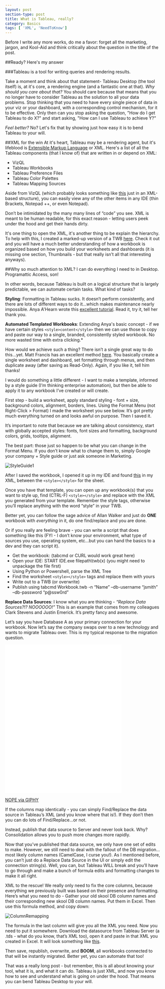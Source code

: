 ```yaml
---
layout: post
section-type: post
title: What is Tableau, really?
category: Basics
tags: [ 'XML', 'NeedToKnow']
---
```


Before I write any more works, do me a favor: forget all the marketing, jargon, and Kool-Aid and think critically about the question in the title of the post.

##Ready? Here's my answer

###Tableau is a tool for writing queries and rendering results.

Take a moment and think about that statement- Tableau Desktop (the tool itself) is, at it's core, a rendering engine (and a fantastic one at that). *Why should you care about that?* You should care because that means that you no longer have to consider Tableau as the solution to all your data problems. Stop thinking that you need to have every single piece of data in your viz or your dashboard, with a corresponding control mechanism, for it to be effective. Only then can you stop asking the question, "How do I get Tableau to do X?" and start asking, "How can I use Tableau to achieve Y?"

*Feel better?* No? Let's fix that by showing just how easy it is to bend Tableau to your will.

##XML for the win
At it's heart, Tableau may be a rendering agent, but it's lifeblood is [Extensible Markup Language](https://en.wikipedia.org/wiki/XML) or XML. Here's a list of all the Tableau components (that I know of) that are written in or depend on XML:
+ VizQL
+ Tableau Workbooks
+ Tableau Preference Files
+ Tableau Color Palettes
+ Tableau Mapping Sources

Aside from VizQL (which probably looks something like [this](https://vega.github.io/vega-lite/vega-lite-schema.json) just in an XML-based structure), you can easily view any of the other items in any IDE (thin Brackets, Notepad ++, or even Notepad).

Don’t be intimidated by the many many lines of “code” you see. XML is meant to be human readable, for this exact reason - letting users peek under the hood and get their hands dirty.

It's one thing to open the XML, it's another thing to be explain the hierarchy. To help with this, I created a marked-up version of a TWB [here](https://gist.github.com/cmtoomey/96342ba07dd5cba6ecc6). Check it out and you will have a much better understanding of how a workbook is organized based on how you build your worksheets and dashboards (it is missing one section, Thumbnails - but that really isn’t all that interesting anyways).

##Why so much attention to XML? I can do everything I need to in Desktop.
Programattic Access, son!

In other words, because Tableau is built on a logical structure that is largely predictable, we can automate certain tasks. What kind of tasks?

**Styling**: Formatting in Tableau sucks.  It doesn’t perform consistently, and there are lots of different ways to do it…which makes maintenance nearly impossible.  Anya A'Hearn wrote this [excellent tutorial](http://datablick.com/2015/04/24/give-that-tableau-workbook-a-makeover-with-find-and-replace-gone-wild/). Read it, try it, tell her thank you.

**Automated Templated Workbooks**: Extending Anya's basic concept - if we have certain styles `<style>content</style>` then we can use those to copy and paste our way to a single, branded, consistently styled workbook. No more wasted time with extra clicking.*

How would we achieve such a thing? There isn’t a single great way to do this…yet.  Matt Francis has an excellent method [here](http://wannabedatarockstar.blogspot.co.uk/2013/06/create-default-tableau-template.html).  You basically create a single worksheet and dashboard, set formatting through menus, and then duplicate away (after saving as Read-Only).  Again, if you like it, tell him thanks!

I would do something a little different - I want to make a template, informed by a style guide (I’m thinking enterprise automation), but then be able to apply it to any workbook I’ve created or will create.

First step - build a worksheet, apply standard styling - font + size, background colors, alignment, borders, lines. Using the Format Menu (not Right-Click > Format) I made the worksheet you see below. It’s got pretty much everything turned on and looks awful on purpose. Then I saved it.

It’s important to note that because we are talking about consistency, start with globally accepted styles: fonts, font sizes and formatting, background colors, grids, tooltips, alignment.

The best part: those just so happen to be what you can change in the Format Menu.  If you don’t know what to change them to, simply Google your company + Style guide or just ask someone in Marketing.

![StyleGuide1](https://cmtoomey.github.io/img/StyleGuide1.png)

After I saved the workbook, I opened it up in my IDE and found [this](https://gist.github.com/cmtoomey/68729fc80cb8898ec98b) in my XML, between the `<style></style>` for the sheet.

Once you have that template, you can open up any workbook(s) that you want to style up, find (CTRL-F) `<style></style>` and replace with the XML you generated from your template. Remember the style tags, otherwise you’ll replace anything with the word “style” in your TWB.

Better yet, you can follow the sage advice of Allan Walker and just do **ONE** workbook with *everything* in it, do one find/replace and you are done.

Or if you really are feeling brave - you can write a script that does something like this (FYI - I don’t know your environment, what type of sources you use, operating system, etc…but you can hand the basics to a dev and they can script it).

+ Get the workbook: (tabcmd or CURL would work great here)
+ Open your IDE: START IDE.exe filepath\\twb(x) (you might need to unpackage the file first)
+ Using Python or Powershell, parse the XML Tree
+ Find the worksheet `<style></style>` tags and replace them with yours
+ Write out to a TWB (or overwrite)
+ Publish using tabcmd Workbook.twb -n “Name” –db-username “jsmith” –db-password “p@ssw0rd”

**Replace Data Sources**: I know what you are thinking - *“Replace Data Sources?!? NOOOOOO!”* This is an example that comes from my colleagues Clark Stevens and Justin Emerick.  It’s pretty fancy and awesome.

Let’s say you have Database A as your primary connection for your workbook. Now let’s say the company swaps over to a new technology and wants to migrate Tableau over. This is my typical response to the migration question.

<iframe src="//giphy.com/embed/3oEduZr3O04BtJNWSs" width="75%" height="480" frameBorder="0" class="giphy-embed" allowFullScreen></iframe><p><a href="https://giphy.com/gifs/no-floyd-mayweather-manny-pacquiao-3oEduZr3O04BtJNWSs">NOPE via GIPHY</a></p>

If the columns map identically - you can simply Find/Replace the data source in Tableau’s XML (and you know where that is!). If they don’t then you can do lots of Find/Replace…or not.    

Instead, publish that data source to Server and never look back. Why? Consolidation allows you to push more changes more rapidly.

Now that you’ve published that data source, we only have one set of edits to make. However, we still need to deal with the fallout of the DB migration…most likely column names (CamelCase, I curse you!). As I mentioned before, you can’t just do a Replace Data Source in the UI or simply edit the connection string(s). Well, you can, but Tableau WILL break and you’ll have to go through and make a bunch of formula edits and formatting changes to make it all right.

XML to the rescue! We really only need to fix the core columns, because everything we previously built was based on their presence and formatting. Here’s what you need to do - Gather your old skool DB column names and their corresponding new skool DB column names.  Put them in Excel. Then use this formula method, and copy down:

![ColumnRemapping](https://cmtoomey.github.io/img/columnremap.png)

The formula in the last column will give you all the XML you need.  Now you need to put it somewhere. Download the datasource from Tableau Server (a .tds - what do you know, that’s XML too), open it and paste in that XML you created in Excel.  It will look something like [this](https://gist.github.com/cmtoomey/dcfdebf5011655d6f991).

Then save, republish, overwrite, and **BOOM**, all workbooks connected to that will be instantly migrated.  Better yet, you can automate that too!

That was a really long post - but remember, this is all about knowing your tool, what it is, and what it can do. Tableau is just XML, and now you know how to see and understand what is going on under the hood.  That means you can bend Tableau Desktop to your will.
